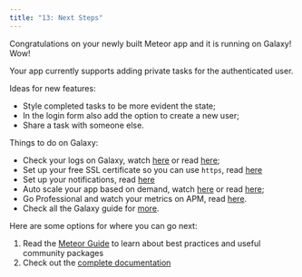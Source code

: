 ```yaml
---
title: "13: Next Steps"
---
```


Congratulations on your newly built Meteor app and it is running on Galaxy! Wow!

Your app currently supports adding private tasks for the authenticated user.

Ideas for new features:
- Style completed tasks to be more evident the state;
- In the login form also add the option to create a new user;
- Share a task with someone else.

Things to do on Galaxy:
- Check your logs on Galaxy, watch [here](https://www.youtube.com/watch?v=WPYyHeWM21Q) or read [here](https://cloud-guide.meteor.com/logs.html);
- Set up your free SSL certificate so you can use `https`, read [here](https://cloud-guide.meteor.com/encryption.html)
- Set up your notifications, read [here](https://cloud-guide.meteor.com/notifications.html)
- Auto scale your app based on demand, watch [here](https://www.youtube.com/watch?v=rwLoviLzG6s) or read [here](https://cloud-guide.meteor.com/triggers.html);
- Go Professional and watch your metrics on APM, read [here](https://cloud-guide.meteor.com/apm-getting-started.html).
- Check all the Galaxy guide for [more](https://cloud-guide.meteor.com/).

Here are some options for where you can go next:

1. Read the [Meteor Guide](https://guide.meteor.com/) to learn about best practices and useful community packages
2. Check out the [complete documentation](https://docs.meteor.com/)
